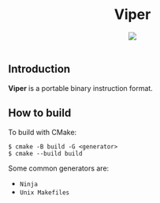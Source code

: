 <h1 align="center">Viper</h1>
<div align="center">
	<a href="https://mozilla.org/MPL/2.0/">
		<img src="https://img.shields.io/badge/License-MPL--2.0-red"\>
	</a>
</div>
<div>&nbsp;</div>

## Introduction

**Viper** is a portable binary instruction format.

## How to build

To build with CMake:
```
$ cmake -B build -G <generator>
$ cmake --build build
```
Some common generators are:
- `Ninja`
- `Unix Makefiles`
